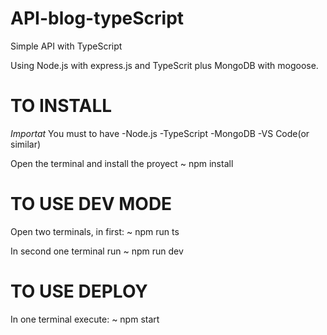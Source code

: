 # API-blog-typeScript
Simple API with TypeScript

Using Node.js with express.js and TypeScrit plus MongoDB with mogoose.

# TO INSTALL
*Importat*
You must to have
    -Node.js
    -TypeScript
    -MongoDB
    -VS Code(or similar)

Open the terminal and install the proyect
 ~ npm install
# TO USE DEV MODE
Open two terminals, in first:
~ npm run ts

In second one terminal run 
~ npm run dev

# TO USE DEPLOY
In one terminal execute: 
~ npm start

